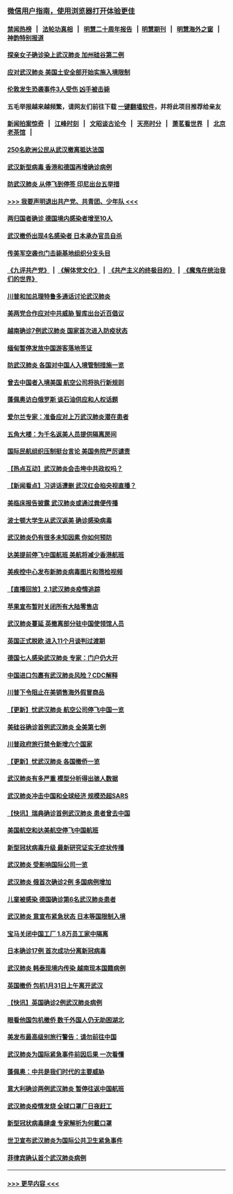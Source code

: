 ### [微信用户指南，使用浏览器打开体验更佳](https://github.com/gfw-breaker/banned-news1/blob/master/indexes/wechat-guide.md?t=0)
#### [禁闻热榜](热点新闻.md?t=0)  &nbsp;&nbsp;|&nbsp;&nbsp; [法轮功真相](https://github.com/gfw-breaker/truth/blob/master/README.md?t=0) &nbsp;&nbsp;|&nbsp;&nbsp; [明慧二十周年报告](https://github.com/gfw-breaker/mh-reports/blob/master/README.md?t=0) &nbsp;&nbsp;|&nbsp;&nbsp;[明慧期刊](https://github.com/gfw-breaker/mh-qikan) &nbsp;&nbsp;|&nbsp;&nbsp; [明慧海外之窗](https://github.com/gfw-breaker/mh-news/blob/master/README.md?t=0) &nbsp;&nbsp;|&nbsp;&nbsp; [神韵特别报道](https://github.com/gfw-breaker/mh-news/blob/master/shenyun.md?t=0)
#### [探亲女子确诊染上武汉肺炎 加州硅谷第二例](../pages/nsc418/n11839784.md?t=02031344) 
#### [应对武汉肺炎 美国土安全部开始实施入境限制](../pages/nsc418/n11839729.md?t=02031344) 
#### [伦敦发生恐袭事件3人受伤 凶手被击毙](../pages/nsc418/n11839442.md?t=02031344) 
#### 五毛举报越来越频繁，请网友们前往下载 [一键翻墙软件](https://github.com/gfw-breaker/ssr-accounts)，并将此项目推荐给亲友
#### [新闻拍案惊奇](https://github.com/gfw-breaker/banned-news1/blob/master/pages/link4.md) &nbsp;&nbsp;|&nbsp;&nbsp; [江峰时刻](https://github.com/gfw-breaker/banned-news1/blob/master/pages/link4.md) &nbsp;&nbsp;|&nbsp;&nbsp; [文昭谈古论今](https://github.com/gfw-breaker/banned-news1/blob/master/pages/link4.md) &nbsp;&nbsp;|&nbsp;&nbsp; [天亮时分](https://github.com/gfw-breaker/banned-news1/blob/master/pages/link4.md) &nbsp;&nbsp;|&nbsp;&nbsp; [萧茗看世界](https://github.com/gfw-breaker/banned-news1/blob/master/pages/link4.md) &nbsp;&nbsp;|&nbsp;&nbsp; [北京老茶馆](https://github.com/gfw-breaker/banned-news1/blob/master/pages/link4.md) &nbsp;&nbsp;|&nbsp;&nbsp; 
#### [250名欧洲公民从武汉撤离抵达法国](../pages/nsc418/n11839438.md?t=02031344) 
#### [武汉新型病毒 香港和德国再增确诊病例](../pages/nsc418/n11839381.md?t=02031344) 
#### [防武汉肺炎 从停飞到停签 印尼出台五举措](../pages/nsc418/n11839282.md?t=02031344) 
#### [>>> 我要声明退出共产党、共青团、少年队 <<<](https://github.com/begood0513/goodnews/blob/master/quit/letter.md) 
#### [两归国者确诊 德国境内感染者增至10人](../pages/nsc418/n11839164.md?t=02031344) 
#### [武汉撤侨出现4名感染者 日本承办官员自杀](../pages/nsc418/n11839044.md?t=02031344) 
#### [传美军空袭也门击毙基地组织分支头目](../pages/nsc418/n11839210.md?t=02031344) 
#### [《九评共产党》](https://github.com/begood0513/9ping.md/blob/master/README.md) &nbsp;|&nbsp; [《解体党文化》](../../../../jtdwh.md/blob/master/README.md)  &nbsp;|&nbsp; [《共产主义的终极目的》](../../../../gczydzjmd.md/blob/master/README.md) &nbsp;|&nbsp; [《魔鬼在统治我们的世界》](../../../../mgztzwmdsj.md/blob/master/README.md) 
#### [川普和加总理特鲁多通话讨论武汉肺炎](../pages/nsc418/n11839128.md?t=02031344) 
#### [美两党合作应对中共威胁 智库出台近百倡议](../pages/nsc418/n11838437.md?t=02031344) 
#### [越南确诊7例武汉肺炎 国家首次进入防疫状态](../pages/nsc418/n11838860.md?t=02031344) 
#### [缅甸暂停发放中国游客落地签证](../pages/nsc418/n11838730.md?t=02031344) 
#### [防武汉肺炎 各国对中国人入境管制措施一览](../pages/nsc418/n11838726.md?t=02031344) 
#### [曾去中国者入境美国 航空公司将执行新规则](../pages/nsc418/n11838375.md?t=02031344) 
#### [蓬佩奥访白俄罗斯 谈石油供应和人权话题](../pages/nsc418/n11838242.md?t=02031344) 
#### [爱尔兰专家：准备应对上万武汉肺炎潜在患者](../pages/nsc418/n11837978.md?t=02031344) 
#### [五角大楼：为千名返美人员提供隔离房间](../pages/nsc418/n11837831.md?t=02031344) 
#### [国际民航组织压制挺台言论 美国务院严厉谴责](../pages/nsc418/n11837791.md?t=02031344) 
#### [【热点互动】武汉肺炎会击垮中共政权吗？](../pages/nsc418/n11837779.md?t=02031344) 
#### [【新闻看点】习讲话遭删 武汉红会掐央视直播？](../pages/nsc418/n11837573.md?t=02031344) 
#### [美临床报告披露 武汉肺炎或通过粪便传播](../pages/nsc418/n11837626.md?t=02031344) 
#### [波士顿大学生从武汉返美 确诊感染病毒](../pages/nsc418/n11837580.md?t=02031344) 
#### [武汉肺炎仍有很多未知因素 你如何预防](../pages/nsc418/n11837666.md?t=02031344) 
#### [达美提前停飞中国航班 美航将减少香港航班](../pages/nsc418/n11837649.md?t=02031344) 
#### [美疾控中心发布新肺炎病毒图片和筛检视频](../pages/nsc418/n11837491.md?t=02031344) 
#### [【直播回放】2.1武汉肺炎疫情追踪](../pages/nsc418/n11837232.md?t=02031344) 
#### [苹果宣布暂时关闭所有大陆零售店](../pages/nsc418/n11837097.md?t=02031344) 
#### [武汉肺炎蔓延 英撤离部分驻中国使领馆人员](../pages/nsc418/n11837061.md?t=02031344) 
#### [英国正式脱欧 进入11个月谈判过渡期](../pages/nsc418/n11836911.md?t=02031344) 
#### [德国七人感染武汉肺炎 专家：门户仍大开](../pages/nsc418/n11836344.md?t=02031344) 
#### [中国进口包裹有武汉肺炎风险？CDC解释](../pages/nsc418/n11836321.md?t=02031344) 
#### [川普下令阻止在美销售海外假冒商品](../pages/nsc418/n11836261.md?t=02031344) 
#### [【更新】忧武汉肺炎 航空公司停飞中国一览](../pages/nsc418/n11835931.md?t=02031344) 
#### [美硅谷确诊首例武汉肺炎 全美第七例](../pages/nsc418/n11836093.md?t=02031344) 
#### [川普政府旅行禁令新增六个国家](../pages/nsc418/n11836083.md?t=02031344) 
#### [【更新】忧武汉肺炎 各国撤侨一览](../pages/nsc418/n11835673.md?t=02031344) 
#### [武汉肺炎有多严重 模型分析得出骇人数据](../pages/nsc418/n11835829.md?t=02031344) 
#### [武汉肺炎冲击中国和全球经济 规模恐超SARS](../pages/nsc418/n11835652.md?t=02031344) 
#### [【快讯】瑞典确诊首例武汉肺炎 患者曾去中国](../pages/nsc418/n11835675.md?t=02031344) 
#### [美国航空和达美航空停飞中国航班](../pages/nsc418/n11835567.md?t=02031344) 
#### [新型冠状病毒升级 最新研究证实无症状传播](../pages/nsc418/n11835589.md?t=02031344) 
#### [武汉肺炎 受影响国际公司一览](../pages/nsc418/n11835538.md?t=02031344) 
#### [武汉肺炎 俄首次确诊2例 多国病例增加](../pages/nsc418/n11835295.md?t=02031344) 
#### [儿童被感染 德国确诊第6名武汉肺炎患者](../pages/nsc418/n11835338.md?t=02031344) 
#### [武汉肺炎 意宣布紧急状态 日本等国限制入境](../pages/nsc418/n11835062.md?t=02031344) 
#### [宝马关闭中国工厂 1.8万员工家中隔离](../pages/nsc418/n11835128.md?t=02031344) 
#### [日本确诊17例 首次成功分离新冠病毒](../pages/nsc418/n11834975.md?t=02031344) 
#### [武汉肺炎 韩泰现境内传染 越南现本国籍病例](../pages/nsc418/n11834857.md?t=02031344) 
#### [英国撤侨 包机1月31日上午离开武汉](../pages/nsc418/n11834808.md?t=02031344) 
#### [【快讯】英国确诊2例武汉肺炎病例](../pages/nsc418/n11834824.md?t=02031344) 
#### [眼看他国包机撤侨 数千外国人仍无助困湖北](../pages/nsc418/n11834010.md?t=02031344) 
#### [美发布最高级别旅行警告：请勿前往中国](../pages/nsc418/n11834038.md?t=02031344) 
#### [武汉肺炎为国际紧急事件前因后果 一次看懂](../pages/nsc418/n11833893.md?t=02031344) 
#### [蓬佩奥：中共是我们时代的主要威胁](../pages/nsc418/n11833434.md?t=02031344) 
#### [意大利确诊两例武汉肺炎 暂停往返中国航班](../pages/nsc418/n11833483.md?t=02031344) 
#### [武汉肺炎疫情发烧 全球口罩厂日夜赶工](../pages/nsc418/n11833528.md?t=02031344) 
#### [新型冠状病毒肆虐 专家解析为何戴口罩](../pages/nsc418/n11833332.md?t=02031344) 
#### [世卫宣布武汉肺炎为国际公共卫生紧急事件](../pages/nsc418/n11833455.md?t=02031344) 
#### [菲律宾确认首个武汉肺炎病例](../pages/nsc418/n11833162.md?t=02031344) 

----
#### [ >>> 更早内容 <<< ](../indexes/nsc418-earlier.md)
